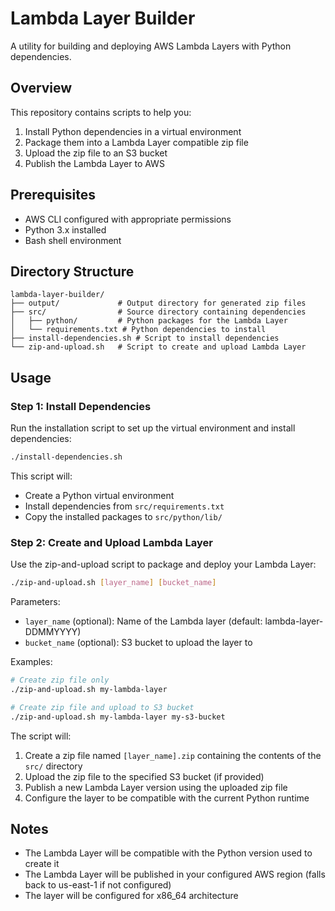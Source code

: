 # Lambda Layer Builder

A utility for building and deploying AWS Lambda Layers with Python dependencies.

## Overview

This repository contains scripts to help you:
1. Install Python dependencies in a virtual environment
2. Package them into a Lambda Layer compatible zip file
3. Upload the zip file to an S3 bucket
4. Publish the Lambda Layer to AWS

## Prerequisites

- AWS CLI configured with appropriate permissions
- Python 3.x installed
- Bash shell environment

## Directory Structure

```
lambda-layer-builder/
├── output/             # Output directory for generated zip files
├── src/                # Source directory containing dependencies
│   ├── python/         # Python packages for the Lambda Layer
│   └── requirements.txt # Python dependencies to install
├── install-dependencies.sh # Script to install dependencies
└── zip-and-upload.sh   # Script to create and upload Lambda Layer
```

## Usage

### Step 1: Install Dependencies

Run the installation script to set up the virtual environment and install dependencies:

```bash
./install-dependencies.sh
```

This script will:
- Create a Python virtual environment
- Install dependencies from `src/requirements.txt`
- Copy the installed packages to `src/python/lib/`

### Step 2: Create and Upload Lambda Layer

Use the zip-and-upload script to package and deploy your Lambda Layer:

```bash
./zip-and-upload.sh [layer_name] [bucket_name]
```

Parameters:
- `layer_name` (optional): Name of the Lambda layer (default: lambda-layer-DDMMYYYY)
- `bucket_name` (optional): S3 bucket to upload the layer to

Examples:
```bash
# Create zip file only
./zip-and-upload.sh my-lambda-layer

# Create zip file and upload to S3 bucket
./zip-and-upload.sh my-lambda-layer my-s3-bucket
```

The script will:
1. Create a zip file named `[layer_name].zip` containing the contents of the `src/` directory
2. Upload the zip file to the specified S3 bucket (if provided)
3. Publish a new Lambda Layer version using the uploaded zip file
4. Configure the layer to be compatible with the current Python runtime

## Notes

- The Lambda Layer will be compatible with the Python version used to create it
- The Lambda Layer will be published in your configured AWS region (falls back to us-east-1 if not configured)
- The layer will be configured for x86_64 architecture

